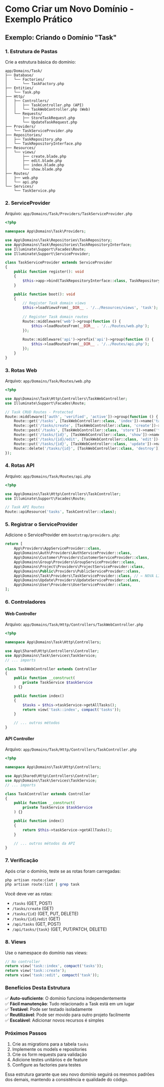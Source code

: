 # Como Criar um Novo Domínio - Exemplo Prático

## Exemplo: Criando o Domínio "Task"

### 1. Estrutura de Pastas

Crie a estrutura básica do domínio:

```
app/Domains/Task/
├── Database/
│   └── Factories/
│       └── TaskFactory.php
├── Entities/
│   └── Task.php
├── Http/
│   ├── Controllers/
│   │   ├── TaskController.php (API)
│   │   └── TaskWebController.php (Web)
│   └── Requests/
│       ├── StoreTaskRequest.php
│       └── UpdateTaskRequest.php
├── Providers/
│   └── TaskServiceProvider.php
├── Repositories/
│   ├── TaskRepository.php
│   └── TaskRepositoryInterface.php
├── Resources/
│   └── views/
│       ├── create.blade.php
│       ├── edit.blade.php
│       ├── index.blade.php
│       └── show.blade.php
├── Routes/
│   ├── web.php
│   └── api.php
└── Services/
    └── TaskService.php
```

### 2. ServiceProvider

Arquivo: `app/Domains/Task/Providers/TaskServiceProvider.php`

```php
<?php

namespace App\Domains\Task\Providers;

use App\Domains\Task\Repositories\TaskRepository;
use App\Domains\Task\Repositories\TaskRepositoryInterface;
use Illuminate\Support\Facades\Route;
use Illuminate\Support\ServiceProvider;

class TaskServiceProvider extends ServiceProvider
{
    public function register(): void
    {
        $this->app->bind(TaskRepositoryInterface::class, TaskRepository::class);
    }

    public function boot(): void
    {
        // Register Task domain views
        $this->loadViewsFrom(__DIR__ . '/../Resources/views', 'task');
        
        // Register Task domain routes
        Route::middleware('web')->group(function () {
            $this->loadRoutesFrom(__DIR__ . '/../Routes/web.php');
        });
        
        Route::middleware('api')->prefix('api')->group(function () {
            $this->loadRoutesFrom(__DIR__ . '/../Routes/api.php');
        });
    }
}
```

### 3. Rotas Web

Arquivo: `app/Domains/Task/Routes/web.php`

```php
<?php

use App\Domains\Task\Http\Controllers\TaskWebController;
use Illuminate\Support\Facades\Route;

// Task CRUD Routes - Protected
Route::middleware(['auth', 'verified', 'active'])->group(function () {
    Route::get('/tasks', [TaskWebController::class, 'index'])->name('tasks.index');
    Route::get('/tasks/create', [TaskWebController::class, 'create'])->name('tasks.create');
    Route::post('/tasks', [TaskWebController::class, 'store'])->name('tasks.store');
    Route::get('/tasks/{id}', [TaskWebController::class, 'show'])->name('tasks.show');
    Route::get('/tasks/{id}/edit', [TaskWebController::class, 'edit'])->name('tasks.edit');
    Route::put('/tasks/{id}', [TaskWebController::class, 'update'])->name('tasks.update');
    Route::delete('/tasks/{id}', [TaskWebController::class, 'destroy'])->name('tasks.destroy');
});
```

### 4. Rotas API

Arquivo: `app/Domains/Task/Routes/api.php`

```php
<?php

use App\Domains\Task\Http\Controllers\TaskController;
use Illuminate\Support\Facades\Route;

// Task API Routes
Route::apiResource('tasks', TaskController::class);
```

### 5. Registrar o ServiceProvider

Adicione o ServiceProvider em `bootstrap/providers.php`:

```php
return [
    App\Providers\AppServiceProvider::class,
    App\Domains\Auth\Providers\AuthServiceProvider::class,
    App\Domains\Customer\Providers\CustomerServiceProvider::class,
    App\Domains\Group\Providers\GroupServiceProvider::class,
    App\Domains\Project\Providers\ProjectServiceProvider::class,
    App\Domains\Public\Providers\PublicServiceProvider::class,
    App\Domains\Task\Providers\TaskServiceProvider::class, // ← NOVA LINHA
    App\Domains\Update\Providers\UpdateServiceProvider::class,
    App\Domains\User\Providers\UserServiceProvider::class,
];
```

### 6. Controladores

#### Web Controller
Arquivo: `app/Domains/Task/Http/Controllers/TaskWebController.php`

```php
<?php

namespace App\Domains\Task\Http\Controllers;

use App\Shared\Http\Controllers\Controller;
use App\Domains\Task\Services\TaskService;
// ... imports

class TaskWebController extends Controller
{
    public function __construct(
        private TaskService $taskService
    ) {}

    public function index()
    {
        $tasks = $this->taskService->getAllTasks();
        return view('task::index', compact('tasks'));
    }

    // ... outros métodos
}
```

#### API Controller
Arquivo: `app/Domains/Task/Http/Controllers/TaskController.php`

```php
<?php

namespace App\Domains\Task\Http\Controllers;

use App\Shared\Http\Controllers\Controller;
use App\Domains\Task\Services\TaskService;
// ... imports

class TaskController extends Controller
{
    public function __construct(
        private TaskService $taskService
    ) {}

    public function index()
    {
        return $this->taskService->getAllTasks();
    }

    // ... outros métodos da API
}
```

### 7. Verificação

Após criar o domínio, teste se as rotas foram carregadas:

```bash
php artisan route:clear
php artisan route:list | grep task
```

Você deve ver as rotas:
- `/tasks` (GET, POST)
- `/tasks/create` (GET)
- `/tasks/{id}` (GET, PUT, DELETE)
- `/tasks/{id}/edit` (GET)
- `/api/tasks` (GET, POST)
- `/api/tasks/{task}` (GET, PUT/PATCH, DELETE)

### 8. Views

Use o namespace do domínio nas views:

```php
// No controller
return view('task::index', compact('tasks'));
return view('task::create');
return view('task::edit', compact('task'));
```

### Benefícios Desta Estrutura

✅ **Auto-suficiente**: O domínio funciona independentemente  
✅ **Fácil manutenção**: Tudo relacionado a Task está em um lugar  
✅ **Testável**: Pode ser testado isoladamente  
✅ **Reutilizável**: Pode ser movido para outro projeto facilmente  
✅ **Escalável**: Adicionar novos recursos é simples  

### Próximos Passos

1. Crie as migrations para a tabela `tasks`
2. Implemente os models e repositories
3. Crie os form requests para validação
4. Adicione testes unitários e de feature
5. Configure as factories para testes

Essa estrutura garante que seu novo domínio seguirá os mesmos padrões dos demais, mantendo a consistência e qualidade do código. 